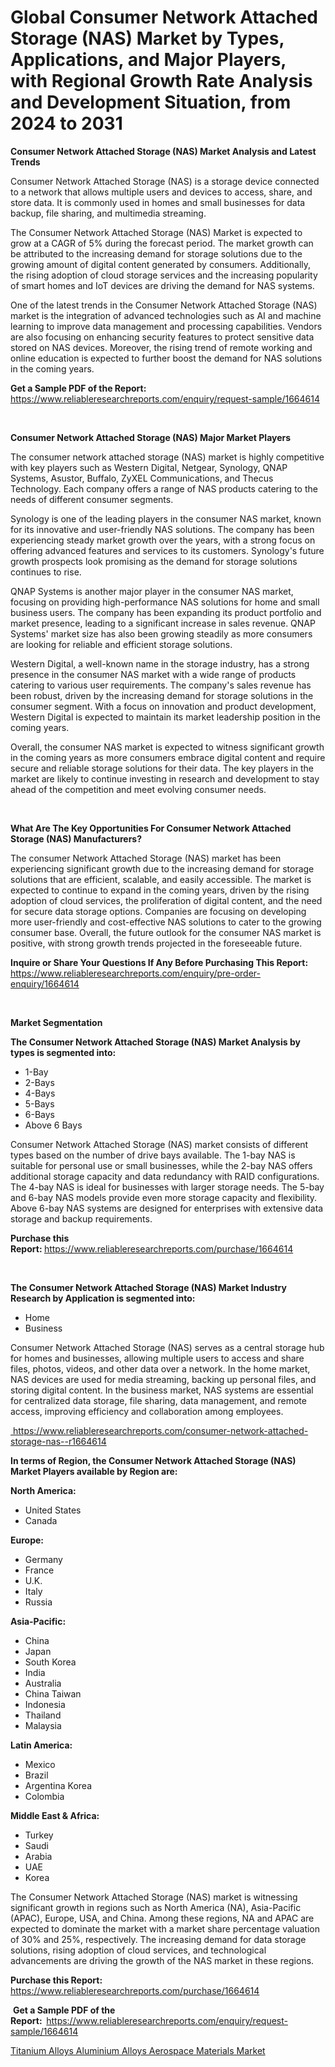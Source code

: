 <p><h1>Global Consumer Network Attached Storage (NAS) Market by Types, Applications, and Major Players, with Regional Growth Rate Analysis and Development Situation, from 2024 to 2031</h1></p><p><strong>Consumer Network Attached Storage (NAS) Market Analysis and Latest Trends</strong></p>
<p><p>Consumer Network Attached Storage (NAS) is a storage device connected to a network that allows multiple users and devices to access, share, and store data. It is commonly used in homes and small businesses for data backup, file sharing, and multimedia streaming.</p><p>The Consumer Network Attached Storage (NAS) Market is expected to grow at a CAGR of 5% during the forecast period. The market growth can be attributed to the increasing demand for storage solutions due to the growing amount of digital content generated by consumers. Additionally, the rising adoption of cloud storage services and the increasing popularity of smart homes and IoT devices are driving the demand for NAS systems.</p><p>One of the latest trends in the Consumer Network Attached Storage (NAS) market is the integration of advanced technologies such as AI and machine learning to improve data management and processing capabilities. Vendors are also focusing on enhancing security features to protect sensitive data stored on NAS devices. Moreover, the rising trend of remote working and online education is expected to further boost the demand for NAS solutions in the coming years.</p></p>
<p><strong>Get a Sample PDF of the Report:&nbsp;</strong> <a href="https://www.reliableresearchreports.com/enquiry/request-sample/1664614">https://www.reliableresearchreports.com/enquiry/request-sample/1664614</a></p>
<p>&nbsp;</p>
<p><strong>Consumer Network Attached Storage (NAS) Major Market Players</strong></p>
<p><p>The consumer network attached storage (NAS) market is highly competitive with key players such as Western Digital, Netgear, Synology, QNAP Systems, Asustor, Buffalo, ZyXEL Communications, and Thecus Technology. Each company offers a range of NAS products catering to the needs of different consumer segments.</p><p>Synology is one of the leading players in the consumer NAS market, known for its innovative and user-friendly NAS solutions. The company has been experiencing steady market growth over the years, with a strong focus on offering advanced features and services to its customers. Synology's future growth prospects look promising as the demand for storage solutions continues to rise.</p><p>QNAP Systems is another major player in the consumer NAS market, focusing on providing high-performance NAS solutions for home and small business users. The company has been expanding its product portfolio and market presence, leading to a significant increase in sales revenue. QNAP Systems' market size has also been growing steadily as more consumers are looking for reliable and efficient storage solutions.</p><p>Western Digital, a well-known name in the storage industry, has a strong presence in the consumer NAS market with a wide range of products catering to various user requirements. The company's sales revenue has been robust, driven by the increasing demand for storage solutions in the consumer segment. With a focus on innovation and product development, Western Digital is expected to maintain its market leadership position in the coming years.</p><p>Overall, the consumer NAS market is expected to witness significant growth in the coming years as more consumers embrace digital content and require secure and reliable storage solutions for their data. The key players in the market are likely to continue investing in research and development to stay ahead of the competition and meet evolving consumer needs.</p></p>
<p>&nbsp;</p>
<p><strong>What Are The Key Opportunities For Consumer Network Attached Storage (NAS) Manufacturers?</strong></p>
<p><p>The consumer Network Attached Storage (NAS) market has been experiencing significant growth due to the increasing demand for storage solutions that are efficient, scalable, and easily accessible. The market is expected to continue to expand in the coming years, driven by the rising adoption of cloud services, the proliferation of digital content, and the need for secure data storage options. Companies are focusing on developing more user-friendly and cost-effective NAS solutions to cater to the growing consumer base. Overall, the future outlook for the consumer NAS market is positive, with strong growth trends projected in the foreseeable future.</p></p>
<p><strong>Inquire or Share Your Questions If Any Before Purchasing This Report:</strong> <a href="https://www.reliableresearchreports.com/enquiry/pre-order-enquiry/1664614">https://www.reliableresearchreports.com/enquiry/pre-order-enquiry/1664614</a></p>
<p>&nbsp;</p>
<p><strong>Market Segmentation</strong></p>
<p><strong>The Consumer Network Attached Storage (NAS) Market Analysis by types is segmented into:</strong></p>
<p><ul><li>1-Bay</li><li>2-Bays</li><li>4-Bays</li><li>5-Bays</li><li>6-Bays</li><li>Above 6 Bays</li></ul></p>
<p><p>Consumer Network Attached Storage (NAS) market consists of different types based on the number of drive bays available. The 1-bay NAS is suitable for personal use or small businesses, while the 2-bay NAS offers additional storage capacity and data redundancy with RAID configurations. The 4-bay NAS is ideal for businesses with larger storage needs. The 5-bay and 6-bay NAS models provide even more storage capacity and flexibility. Above 6-bay NAS systems are designed for enterprises with extensive data storage and backup requirements.</p></p>
<p><strong>Purchase this Report:&nbsp;</strong><a href="https://www.reliableresearchreports.com/purchase/1664614">https://www.reliableresearchreports.com/purchase/1664614</a></p>
<p>&nbsp;</p>
<p><strong>The Consumer Network Attached Storage (NAS) Market Industry Research by Application is segmented into:</strong></p>
<p><ul><li>Home</li><li>Business</li></ul></p>
<p><p>Consumer Network Attached Storage (NAS) serves as a central storage hub for homes and businesses, allowing multiple users to access and share files, photos, videos, and other data over a network. In the home market, NAS devices are used for media streaming, backing up personal files, and storing digital content. In the business market, NAS systems are essential for centralized data storage, file sharing, data management, and remote access, improving efficiency and collaboration among employees.</p></p>
<p><a href="https://www.reliableresearchreports.com/consumer-network-attached-storage-nas--r1664614">&nbsp;https://www.reliableresearchreports.com/consumer-network-attached-storage-nas--r1664614</a></p>
<p><strong>In terms of Region, the Consumer Network Attached Storage (NAS) Market Players available by Region are:</strong></p>
<p>
    <p> <strong> North America: </strong>
        <ul>
            <li>United States</li>
            <li>Canada</li>
        </ul>
        </p> 
    <p> <strong> Europe: </strong>
        <ul>
            <li>Germany</li>
            <li>France</li>
            <li>U.K.</li>
            <li>Italy</li>
            <li>Russia</li>
        </ul>
        </p> 
    <p> <strong> Asia-Pacific: </strong>
        <ul>
            <li>China</li>
            <li>Japan</li>
            <li>South Korea</li>
            <li>India</li>
            <li>Australia</li>
            <li>China Taiwan</li>
            <li>Indonesia</li>
            <li>Thailand</li>
            <li>Malaysia</li>
        </ul>
        </p> 
    <p> <strong> Latin America: </strong>
        <ul>
            <li>Mexico</li>
            <li>Brazil</li>
            <li>Argentina Korea</li>
            <li>Colombia</li>
        </ul>
        </p> 
    <p> <strong> Middle East & Africa: </strong>
        <ul>
            <li>Turkey</li>
            <li>Saudi</li>
            <li>Arabia</li>
            <li>UAE</li>
            <li>Korea</li>
        </ul>
    </p>
    </p>
<p><p>The Consumer Network Attached Storage (NAS) market is witnessing significant growth in regions such as North America (NA), Asia-Pacific (APAC), Europe, USA, and China. Among these regions, NA and APAC are expected to dominate the market with a market share percentage valuation of 30% and 25%, respectively. The increasing demand for data storage solutions, rising adoption of cloud services, and technological advancements are driving the growth of the NAS market in these regions.</p></p>
<p><strong>Purchase this Report: </strong><a href="https://www.reliableresearchreports.com/purchase/1664614">https://www.reliableresearchreports.com/purchase/1664614</a></p>
<p>&nbsp;<strong>Get a Sample PDF of the Report:&nbsp;&nbsp;</strong><a href="https://www.reliableresearchreports.com/enquiry/request-sample/1664614">https://www.reliableresearchreports.com/enquiry/request-sample/1664614</a></p>
<p><strong></strong></p>
<p><p><a href="https://github.com/Sherrillcrooksxa8i18ucf2m/Market-Research-Report-List-3/blob/main/titanium-alloys-aluminium-alloys-aerospace-materials-market.md">Titanium Alloys Aluminium Alloys Aerospace Materials Market</a></p></p>